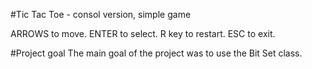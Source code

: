 #Tic Tac Toe - consol version, simple game

ARROWS to move. ENTER to select. R key to restart. ESC to exit.

#Project goal
The main goal of the project was to use the Bit Set class.